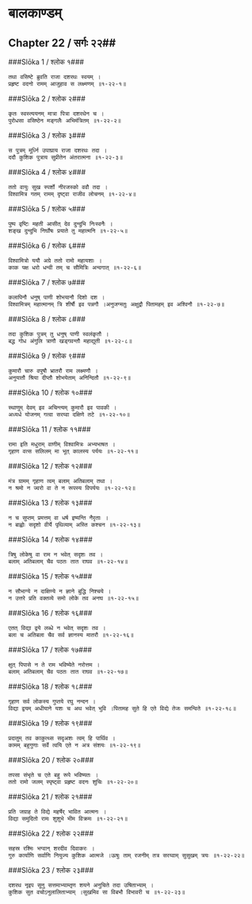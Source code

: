 बालकाण्डम्
===============================


## Chapter 22  / सर्गः २२##


###Slōka 1 / श्लोक १###


    तथा वसिष्टे ब्रुवति राजा दशरथः स्वयम् ।
    प्रहृष्ट वदनो रामम् आजुहाव स लक्ष्मणम् ॥१-२२-१॥


###Slōka 2 / श्लोक २###


    कृतः स्वस्त्ययनम् मात्रा पित्रा दशरथेन च ।
    पुरोधसा वसिष्ठेन मङ्गलैः अभिमंत्रितम् ॥१-२२-२॥


###Slōka 3 / श्लोक ३###


    स पुत्रम् मूर्ध्नि उपाघ्राय राजा दशरथः तदा ।
    ददौ कुशिक पुत्राय सुप्रीतेन अंतरात्मना ॥१-२२-३॥


###Slōka 4 / श्लोक ४###


    ततो वायुः सुख स्पर्शो नीरजस्को ववौ तदा ।
    विश्वामित्र गतम् रामम् दृष्ट्वा राजीव लोचनम् ॥१-२२-४॥


###Slōka 5 / श्लोक ५###


    पुष्प वृष्टिः महती आसीत् देव दुन्दुभि निःस्वनैः ।
    शङ्ख दुन्दुभि निर्घोषः प्रयाते तु महात्मनि ॥१-२२-५॥


###Slōka 6 / श्लोक ६###


    विश्वामित्रो ययौ अग्रे ततो रामो महायशाः ।
    काक पक्ष धरो धन्वी तम् च सौमित्रिः अन्वगात् ॥१-२२-६॥


###Slōka 7 / श्लोक ७###


    कलापिनौ धनुष् पाणी शोभयानौ दिशो दश ।
    विश्वामित्रम् महात्मानम् त्रि शीर्षौ इव पन्नगौ ।अनुजग्मतुः अक्षुद्रौ पितामहम् इव अश्विनौ ॥१-२२-७॥


###Slōka 8 / श्लोक ८###


    तदा कुशिक पुत्रम् तु धनुष् पाणी स्वलंकृतौ ।
    बद्ध गोध अंगुलि त्राणौ खड्गवन्तौ महाद्युती ॥१-२२-८॥


###Slōka 9 / श्लोक ९###


    कुमारौ चारु वपुषौ भ्रातरौ राम लक्ष्मणौ ।
    अनुयातौ श्रिया दीप्तौ शोभयेताम् अनिन्दितौ ॥१-२२-९॥


###Slōka 10 / श्लोक १०###


    स्थाणुम् देवम् इव अचिन्त्यम् कुमारौ इव पावकी ।
    अध्यर्ध योजनम् गत्वा सरय्वा दक्षिणे तटे ॥१-२२-१०॥


###Slōka 11 / श्लोक ११###


    रामा इति मधुराम् वाणीम् विश्वामित्रः अभ्यभाषत ।
    गृहाण वत्स सलिलम् मा भूत् कालस्य पर्ययः ॥१-२२-११॥


###Slōka 12 / श्लोक १२###


    मंत्र ग्रामम् गृहाण त्वम् बलाम् अतिबलाम् तथा ।
    न श्रमो न ज्वरो वा ते न रूपस्य विपर्ययः ॥१-२२-१२॥


###Slōka 13 / श्लोक १३###


    न च सुप्तम् प्रमत्तम् वा धर्ष इष्यन्ति नैरृताः ।
    न बाह्वोः सदृशो वीर्ये पृथिव्याम् अस्ति कश्चन ॥१-२२-१३॥


###Slōka 14 / श्लोक १४###


    त्रिषु लोकेषु वा राम न भवेत् सदृशः तव ।
    बलाम् अतिबलाम् चैव पठतः तात राघव ॥१-२२-१४॥


###Slōka 15 / श्लोक १५###


    न सौभाग्ये न दाक्षिण्ये न ज्ञाने बुद्धि निश्चये ।
    न उत्तरे प्रति वक्तव्ये समो लोके तव अनघ ॥१-२२-१५॥


###Slōka 16 / श्लोक १६###


    एतत् विद्या द्वये लब्धे न भवेत् सदृशः तव ।
    बला च अतिबला चैव सर्व ज्ञानस्य मातरौ ॥१-२२-१६॥


###Slōka 17 / श्लोक १७###


    क्षुत् पिपासे न ते राम भविष्येते नरोत्तम ।
    बलाम् अतिबलाम् चैव पठतः तात राघव ॥१-२२-१७॥


###Slōka 18 / श्लोक १८###


    गृहाण सर्व लोकस्य गुप्तये रघु नन्दन ।
    विद्या द्वयम् अधीयाने यशः च अथ भवेत् भुवि ।पितामह सुते हि एते विद्ये तेजः समन्विते ॥१-२२-१८॥


###Slōka 19 / श्लोक १९###


    प्रदातुम् तव काकुत्थ्स सदृअशः त्वम् हि पार्थिव ।
    कामम् बहुगुणाः सर्वे त्वयि एते न अत्र संशयः ॥१-२२-१९॥


###Slōka 20 / श्लोक २०###


    तपसा संभृते च एते बहु रूपे भविष्यतः ।
    ततो रामो जलम् स्पृष्ट्वा प्रहृष्ट वदनः शुचिः ॥१-२२-२०॥


###Slōka 21 / श्लोक २१###


    प्रति जग्राह ते विद्ये महर्षेर् भावित आत्मनः ।
    विद्या समुदितो रामः शुशुभे भीम विक्रमः ॥१-२२-२१॥


###Slōka 22 / श्लोक २२###


    सहस्र रश्मिः भग्वान् शरदीव दिवाकरः ।
    गुरु कार्याणि सर्वाणि नियुज्य कुशिक आत्मजे ।ऊषुः ताम् रजनीम् तत्र सरय्वाम् सुसुखम् त्रयः ॥१-२२-२२॥


###Slōka 23 / श्लोक २३###


    दशरथ नृइप सूनु सत्तमाभ्याम्तृण शयने अनुचिते तदा उषिताभ्याम् ।
    कुशिक सुत वचोऽनुलालिताभ्याम् ।सुखमिव सा विबभौ विभावरी च ॥१-२२-२३॥



